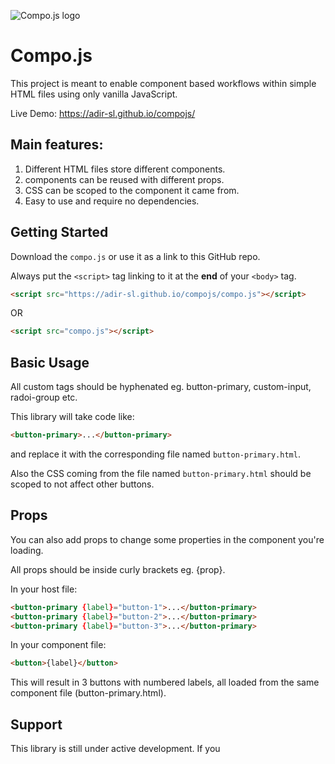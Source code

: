 ![Compo.js logo](https://adir-sl.github.io/compojs/logo.svg)

# Compo.js
This project is meant to enable component based workflows within simple HTML files using only vanilla JavaScript.

Live Demo:
https://adir-sl.github.io/compojs/

## Main features:
1. Different HTML files store different components.
2. components can be reused with different props.
3. CSS can be scoped to the component it came from.
4. Easy to use and require no dependencies.


## Getting Started
Download the ```compo.js``` or use it as a link to this GitHub repo.

Always put the ```<script>``` tag linking to it at the **end** of your ```<body>``` tag.

```HTML
<script src="https://adir-sl.github.io/compojs/compo.js"></script>
```

OR
```HTML
<script src="compo.js"></script>
```

## Basic Usage
All custom tags should be hyphenated eg. button-primary, custom-input, radoi-group etc.

This library will take code like:
```HTML
<button-primary>...</button-primary>
```

and replace it with the corresponding file named ```button-primary.html```.

Also the CSS coming from the file named ```button-primary.html``` should be scoped to not affect other buttons.

## Props
You can also add props to change some properties in the component you're loading.

All props should be inside curly brackets eg. {prop}.

In your host file:
```HTML
<button-primary {label}="button-1">...</button-primary>
<button-primary {label}="button-2">...</button-primary>
<button-primary {label}="button-3">...</button-primary>
```

In your component file:
```HTML
<button>{label}</button>
```

This will result in 3 buttons with numbered labels, all loaded from the same component file (button-primary.html).


## Support
This library is still under active development.
If you 